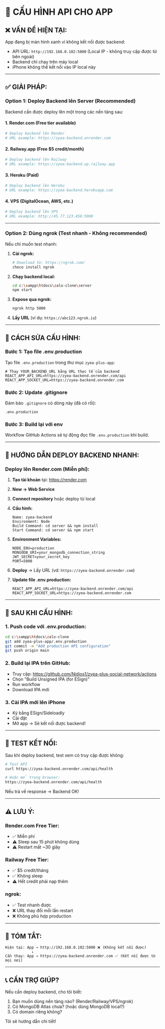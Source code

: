 # 🔧 CẤU HÌNH API CHO APP

## ❌ **VẤN ĐỀ HIỆN TẠI:**

App đang bị màn hình xanh vì không kết nối được backend:
- API URL: `http://192.168.0.102:5000` (Local IP - không truy cập được từ bên ngoài)
- Backend chỉ chạy trên máy local
- iPhone không thể kết nối vào IP local này

---

## ✅ **GIẢI PHÁP:**

### **Option 1: Deploy Backend lên Server (Recommended)**

Backend cần được deploy lên một trong các nền tảng sau:

#### 1. **Render.com** (Free tier available)
```bash
# Deploy backend lên Render
# URL example: https://zyea-backend.onrender.com
```

#### 2. **Railway.app** (Free $5 credit/month)
```bash
# Deploy backend lên Railway
# URL example: https://zyea-backend.up.railway.app
```

#### 3. **Heroku** (Paid)
```bash
# Deploy backend lên Heroku
# URL example: https://zyea-backend.herokuapp.com
```

#### 4. **VPS** (DigitalOcean, AWS, etc.)
```bash
# Deploy backend lên VPS
# URL example: http://45.77.123.456:5000
```

---

### **Option 2: Dùng ngrok (Test nhanh - Không recommended)**

Nếu chỉ muốn test nhanh:

1. **Cài ngrok:**
   ```bash
   # Download từ: https://ngrok.com/
   choco install ngrok
   ```

2. **Chạy backend local:**
   ```bash
   cd c:\xampp\htdocs\zalo-clone\server
   npm start
   ```

3. **Expose qua ngrok:**
   ```bash
   ngrok http 5000
   ```

4. **Lấy URL** (ví dụ: `https://abc123.ngrok.io`)

---

## 🔧 **CÁCH SỬA CẤU HÌNH:**

### **Bước 1: Tạo file .env.production**

Tạo file `.env.production` trong thư mục `zyea-plus-app`:

```env
# Thay YOUR_BACKEND_URL bằng URL thực tế của backend
REACT_APP_API_URL=https://zyea-backend.onrender.com/api
REACT_APP_SOCKET_URL=https://zyea-backend.onrender.com
```

### **Bước 2: Update .gitignore**

Đảm bảo `.gitignore` có dòng này (đã có rồi):
```
.env.production
```

### **Bước 3: Build lại với env**

Workflow GitHub Actions sẽ tự động đọc file `.env.production` khi build.

---

## 🚀 **HƯỚNG DẪN DEPLOY BACKEND NHANH:**

### **Deploy lên Render.com (Miễn phí):**

1. **Tạo tài khoản** tại: https://render.com

2. **New → Web Service**

3. **Connect repository** hoặc deploy từ local

4. **Cấu hình:**
   ```
   Name: zyea-backend
   Environment: Node
   Build Command: cd server && npm install
   Start Command: cd server && npm start
   ```

5. **Environment Variables:**
   ```
   NODE_ENV=production
   MONGODB_URI=your_mongodb_connection_string
   JWT_SECRET=your_secret_key
   PORT=5000
   ```

6. **Deploy** → Lấy URL (vd: `https://zyea-backend.onrender.com`)

7. **Update file .env.production:**
   ```env
   REACT_APP_API_URL=https://zyea-backend.onrender.com/api
   REACT_APP_SOCKET_URL=https://zyea-backend.onrender.com
   ```

---

## 📱 **SAU KHI CẤU HÌNH:**

### **1. Push code với .env.production:**
```bash
cd c:\xampp\htdocs\zalo-clone
git add zyea-plus-app/.env.production
git commit -m "Add production API configuration"
git push origin main
```

### **2. Build lại IPA trên GitHub:**
- Truy cập: https://github.com/Nidios1/zyea-plus-social-network/actions
- Chọn "Build Unsigned IPA (for ESign)"
- Run workflow
- Download IPA mới

### **3. Cài IPA mới lên iPhone**
- Ký bằng ESign/Sideloadly
- Cài đặt
- Mở app → Sẽ kết nối được backend!

---

## 🧪 **TEST KẾT NỐI:**

Sau khi deploy backend, test xem có truy cập được không:

```bash
# Test API
curl https://zyea-backend.onrender.com/api/health

# Hoặc mở trong browser:
https://zyea-backend.onrender.com/api/health
```

Nếu trả về response → Backend OK!

---

## ⚠️ **LƯU Ý:**

### **Render.com Free Tier:**
- ✅ Miễn phí
- ⚠️ Sleep sau 15 phút không dùng
- ⚠️ Restart mất ~30 giây

### **Railway Free Tier:**
- ✅ $5 credit/tháng
- ✅ Không sleep
- ⚠️ Hết credit phải nạp thêm

### **ngrok:**
- ✅ Test nhanh được
- ❌ URL thay đổi mỗi lần restart
- ❌ Không phù hợp production

---

## 🎯 **TÓM TẮT:**

```
Hiện tại: App → http://192.168.0.102:5000 ❌ (Không kết nối được)
            ↓
Cần thay: App → https://zyea-backend.onrender.com ✅ (Kết nối được từ mọi nơi)
```

---

## 📞 **CẦN TRỢ GIÚP?**

Nếu cần deploy backend, cho tôi biết:
1. Bạn muốn dùng nền tảng nào? (Render/Railway/VPS/ngrok)
2. Có MongoDB Atlas chưa? (hoặc dùng MongoDB local?)
3. Có domain riêng không?

Tôi sẽ hướng dẫn chi tiết!


